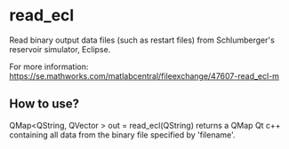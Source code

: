 # read_ecl
Read binary output data files (such as restart files) from Schlumberger's reservoir simulator, Eclipse. 

For more information: https://se.mathworks.com/matlabcentral/fileexchange/47607-read_ecl-m

## How to use?
QMap<QString, QVector<QVariant> > out = read_ecl(QString) returns a QMap Qt c++ containing all data from the binary file specified by 'filename'.

